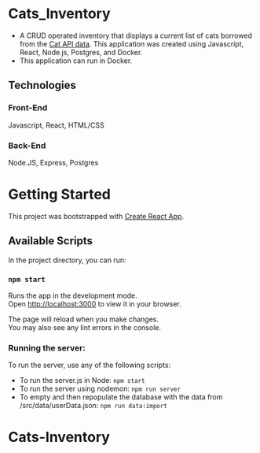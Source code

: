 # Cats_Inventory

* A CRUD operated inventory that displays a current list of cats borrowed from the [Cat API data](https://thecatapi.com/). 
  This application was created using Javascript, React, Node.js, Postgres, and Docker.
* This application can run in Docker.

## Technologies

### Front-End
Javascript, React, HTML/CSS

### Back-End
Node.JS, Express, Postgres

# Getting Started

This project was bootstrapped with [Create React App](https://github.com/facebook/create-react-app).

## Available Scripts

In the project directory, you can run:

### `npm start`

Runs the app in the development mode.\
Open [http://localhost:3000](http://localhost:3000) to view it in your browser.

The page will reload when you make changes.\
You may also see any lint errors in the console.

### Running the server:

To run the server, use any of the following scripts:

- To run the server.js in Node:
  `npm start`
- To run the server using nodemon:
  `npm run server`
- To empty and then repopulate the database with the data from /src/data/userData.json:
  `npm run data:import`
# Cats-Inventory
